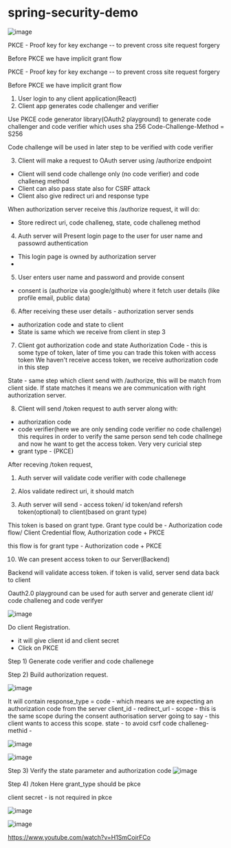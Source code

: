 # spring-security-demo




![image](https://github.com/user-attachments/assets/a76624cf-e177-4e1b-9f36-6773834b1945)

PKCE - Proof key for key exchange
 -- to prevent cross site request forgery


Before PKCE we have implicit grant flow


PKCE - Proof key for key exchange
 -- to prevent cross site request forgery


Before PKCE we have implicit grant flow


1) User login to any client application(React)
2) Client app generates code challenger and verifier

Use PKCE code generator library(OAuth2 playground) to generate code challenger and code verifier which uses sha 256
Code-Challenge-Method = S256

Code challenge will be used in later step to be verified with code verifier

3) Client will make a request to OAuth server using /authorize endpoint
- Client will send code challenge only (no code verifier) and code challeneg method
- Client can also pass state also for CSRF attack
- Client also give redirect uri and response type

When authorization server receive this /authorize request, it will do:

- Store redirect uri, code challeneg, state, code challeneg method

4) Auth server will Present login page to the user for user name and passowrd authentication
- This login page is owned by authorization server
-

5) User enters user name and password and provide consent
- consent is (authorize via google/github) where it fetch user details (like profile email, public data)

6) After receiving these user details - authorization server sends 
- authorization code and state to client
- State is same which we receive from client in step 3


7) Client got authorization code and state
Authorization Code - this is some type of token, later of time you can trade this token with access token
We haven't receive access token, we receive authorization code in this step

State - same step which client send with /authorize, this will be match from client side. If state matches
it means we are communication with right authorization server.

8) Client will send /token request to auth server along with:
- authorization code
- code verifier(here we are only sending code verifier no code challenge)
this requires in order to verify the same person send teh code challnege and now he want to get the access token. Very very curicial step
- grant type - (PKCE)

After receving /token request, 
1) Auth server will validate code verifier with code challenege
2) Alos validate redirect uri, it should match

9) Auth server will send - access token/ id token/and refersh token(optional) to client(based on grant type)

This token is based on grant type.
Grant type could be - Authorization code flow/ Client Credential flow,  Authorization code + PKCE

this flow is for grant type - Authorization code + PKCE


10) We can present access token to our Server(Backend)

Backend will validate access token. if token is valid, server send data back to client


Oauth2.0 playground can be used for auth server and generate client id/ code challeneg and code verifyer


![image](https://github.com/user-attachments/assets/fb530327-64e7-4dc3-97da-b7b936ae7d2a)

Do client Registration.
- it will give client id and client secret
- Click on PKCE

Step 1) Generate code verifier and code challenege

Step 2) Build authorization request.

![image](https://github.com/user-attachments/assets/01bfb2ef-24ec-41f9-8b8a-e76f3e2bcedd)

It will contain 
response_type = code - which means we are expecting an authorization code from the server
client_id - 
redirect_url - 
scope -  this is the same scope during the consent authorisation server going to say - this client wants to access this scope. 
state - to avoid csrf 
code challeneg-
methid - 

 ![image](https://github.com/user-attachments/assets/d43e218b-3374-4a74-a310-8891cead1702)

 ![image](https://github.com/user-attachments/assets/10f31c9b-6fb6-461e-af0f-5df3bc138153)



Step 3) Verify the state parameter and authorization code
![image](https://github.com/user-attachments/assets/2a295ad1-70f4-4cda-a6fa-20c54353afb6)

Step 4) /token
Here grant_type should be pkce

client secret - is not required in pkce

![image](https://github.com/user-attachments/assets/ead1a7dc-9eac-49de-ae33-ff49a1484aad)


![image](https://github.com/user-attachments/assets/bd8bdec3-94b5-4f5c-9db5-f574d09ef1aa)

https://www.youtube.com/watch?v=H1SmCoirFCo


  


